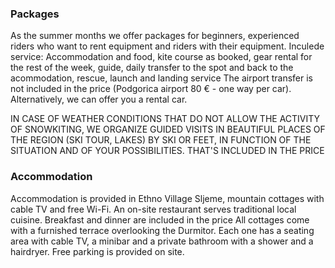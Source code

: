 ### Packages

As the summer months we offer packages for beginners, experienced riders who want to rent equipment and riders with their equipment. 
Inculede service: Accommodation and food, kite course as booked, gear rental for the rest of the week, guide, daily transfer to the spot and back to the acommodation, rescue, launch and landing service
The airport transfer is not included in the price (Podgorica airport 80 € - one way per car). Alternatively, we can offer you a rental car.

IN CASE OF WEATHER CONDITIONS THAT DO NOT ALLOW THE ACTIVITY OF SNOWKITING, WE ORGANIZE GUIDED VISITS IN BEAUTIFUL PLACES OF THE REGION (SKI TOUR, LAKES) BY SKI OR FEET, IN FUNCTION OF THE SITUATION AND OF YOUR POSSIBILITIES. THAT'S INCLUDED IN THE PRICE


### Accommodation

Accommodation is provided in Ethno Village Sljeme, mountain cottages with cable TV and free Wi-Fi. An on-site restaurant serves traditional local cuisine. Breakfast and dinner are included in the price
All cottages come with a furnished terrace overlooking the Durmitor. Each one has a seating area with cable TV, a minibar and a private bathroom with a shower and a hairdryer. Free parking is provided on site.